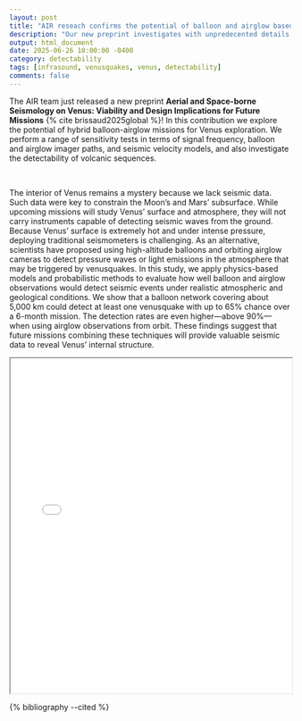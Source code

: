 ```yaml
---
layout: post
title: "AIR reseach confirms the potential of balloon and airglow based Venus interior probing"
description: "Our new preprint investigates with unpredecented details how likely we could detect venusquakes from hybrid balloon airglow missions"
output: html_document
date: 2025-06-26 10:00:00 -0400
category: detectability
tags: [infrasound, venusquakes, venus, detectability]
comments: false
---
```


The AIR team just released a new preprint **Aerial and Space-borne Seismology on Venus: Viability and Design Implications for Future Missions** {% cite brissaud2025global %}! In this contribution we explore the potential of hybrid balloon-airglow missions for Venus exploration. We perform a range of sensitivity tests in terms of signal frequency, balloon and airglow imager paths, and seismic velocity models, and also investigate the detectability of volcanic sequences.

<br>

The interior of Venus remains a mystery because we lack seismic data. Such data were key to constrain the Moon’s and Mars’ subsurface. While upcoming missions will study Venus’ surface and atmosphere, they will not carry instruments capable of detecting seismic waves from the ground. Because Venus’ surface is extremely hot and under intense pressure, deploying traditional seismometers is challenging. As an alternative, scientists have proposed using high-altitude balloons and orbiting airglow cameras to detect pressure waves or light emissions in the atmosphere that may be triggered by venusquakes. In this study, we apply physics-based models and probabilistic methods to evaluate how well balloon and airglow observations would detect seismic events under realistic atmospheric and geological conditions. We show that a balloon network covering about 5,000 km could detect at least one venusquake with up to 65% chance over a 6-month mission. The detection rates are even higher—above 90%—when using airglow observations from orbit. These findings suggest that future missions combining these techniques will provide valuable seismic data to reveal Venus’ internal structure.

<iframe src="/presentations/2025_Venus_detectability_main_open_research.pdf" width="100%" height="600px">
    This browser does not support PDFs. Please download the PDF to view it: 
    <a href="/presentations/2025_Venus_detectability_main_open_research.pdf">Download PDF</a>.
</iframe>

{% bibliography --cited %}